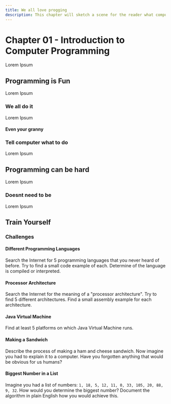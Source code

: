 ```yaml
---
title: We all love progging
description: This chapter will sketch a scene for the reader what computer programming is all about. It will introduce terms such as application, compiler, interpreter and such.
---
```


# Chapter 01 - Introduction to Computer Programming

Lorem Ipsum

## Programming is Fun

Lorem Ipsum

### We all do it

Lorem Ipsum

#### Even your granny

### Tell computer what to do

Lorem Ipsum

## Programming can be hard

Lorem Ipsum

### Doesnt need to be

Lorem Ipsum

## Train Yourself

### Challenges

#### Different Programming Languages

Search the Internet for 5 programming languages that you never heard of before. Try to find a small code example of each. Determine of the language is compiled or interpreted.

#### Processor Architecture

Search the Internet for the meaning of a "processor architecture". Try to find 5 different architectures. Find a small assembly example for each architecture.

#### Java Virtual Machine

Find at least 5 platforms on which Java Virtual Machine runs.

#### Making a Sandwich

Describe the process of making a ham and cheese sandwich. Now imagine you had to explain it to a computer. Have you forgotten anything that would be obvious for us humans?

#### Biggest Number in a List

Imagine you had a list of numbers: `1, 18, 5, 12, 11, 0, 33, 105, 20, 88, 9, 32`. How would you determine the biggest number? Document the algorithm in plain English how you would achieve this.
